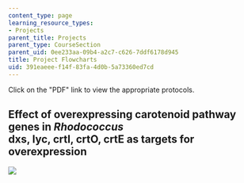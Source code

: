 ```yaml
---
content_type: page
learning_resource_types:
- Projects
parent_title: Projects
parent_type: CourseSection
parent_uid: 0ee233aa-09b4-a2c7-c626-7ddf6178d945
title: Project Flowcharts
uid: 391eaeee-f14f-83fa-4d0b-5a73360ed7cd
---
```


Click on the "PDF" link to view the appropriate protocols.

Effect of overexpressing carotenoid pathway genes in _Rhodococcus_  
dxs, lyc, crtI, crtO, crtE as targets for overexpression
-----------------------------------------------------------------------------------------------------------------------------

![](/courses/biology/7-13-experimental-microbial-genetics-fall-2003/projects/flowchart.jpg)